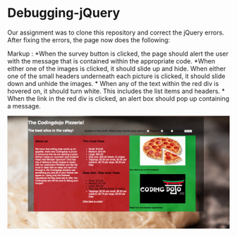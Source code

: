 # Debugging-jQuery

Our assignment was to clone this repository and correct the jQuery errors.
After fixing the errors, the page now does the following:

Markup : *When the survey button is clicked, the page should alert the user with the message that is contained within the appropriate code.
        *When either one of the images is clicked, it should slide up and hide.
          When either one of the small headers underneath each picture is
          clicked, it should slide down and unhide the images.
        * When any of the text within the red div is hovered on, it should
          turn white. This includes the list items and headers.
        * When the link in the red div is clicked, an alert box should
          pop up containing a message.

![Finished Page](the_coding_dojo_pizzeria.jpg)
